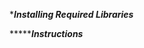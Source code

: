 ********************Installing Required Libraries*******************


********************Instructions***************

